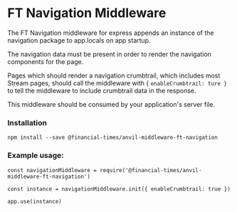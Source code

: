 # FT Navigation Middleware

The FT Navigation middleware for express appends an instance of the navigation package to app.locals on app startup.

The navigation data must be present in order to render the navigation components for the page.

Pages which should render a navigation crumbtrail, which includes most Stream pages, should call the middleware with { `enableCrumbtrail: ture }` to tell the middleware to include crumbtrail data in the response.

This middleware should be consumed by your application's server file.


### Installation
```
npm install --save @financial-times/anvil-middleware-ft-navigation
```


### Example usage:
```
const navigationMiddleware = require('@financial-times/anvil-middleware-ft-navigation')

const instance = navigationMiddleware.init({ enableCrumbtrail: true })

app.use(instance)
```
